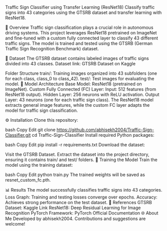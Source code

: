 Traffic Sign Classifier using Transfer Learning (ResNet18)
Classify traffic signs into 43 categories using the GTSRB dataset and transfer learning with ResNet18.

🌟 Overview
Traffic sign classification plays a crucial role in autonomous driving systems. This project leverages ResNet18 pretrained on ImageNet and fine-tuned with a custom fully connected layer to classify 43 different traffic signs. The model is trained and tested using the GTSRB (German Traffic Sign Recognition Benchmark) dataset.

📂 Dataset
The GTSRB dataset contains labeled images of traffic signs divided into 43 classes.
Dataset link: GTSRB Dataset on Kaggle

Folder Structure
train/: Training images organized into 43 subfolders (one for each class, class_0 to class_42).
test/: Test images for evaluating the model.
🧠 Model Architecture
Base Model: ResNet18 (pretrained on ImageNet).
Custom Fully Connected (FC) Layer:
Input: 512 features (from ResNet18 output).
Hidden Layer: 256 neurons with ReLU activation.
Output Layer: 43 neurons (one for each traffic sign class).
The ResNet18 model extracts general image features, while the custom FC layer adapts the model for traffic sign classification.

⚙️ Installation
Clone this repository:

bash
Copy
Edit
git clone https://github.com/abhisekh2004/Traffic-Sign-Classifier.git
cd Traffic-Sign-Classifier
Install required Python packages:

bash
Copy
Edit
pip install -r requirements.txt
Download the dataset:

Visit the GTSRB Dataset.
Extract the dataset into the project directory, ensuring it contains train/ and test/ folders.
🚀 Training the Model
Train the model using the training dataset:

bash
Copy
Edit
python train.py
The trained weights will be saved as resnet_custom_fc.pth.

📊 Results
The model successfully classifies traffic signs into 43 categories.
Loss Graph: Training and testing losses converge over epochs.
Accuracy: Achieves strong performance on the test dataset.
📖 References
GTSRB Dataset: Kaggle Link
ResNet18: Deep Residual Learning for Image Recognition
PyTorch Framework: PyTorch Official Documentation
🌐 About Me
Developed by abhisekh2004. Contributions and suggestions are welcome!
